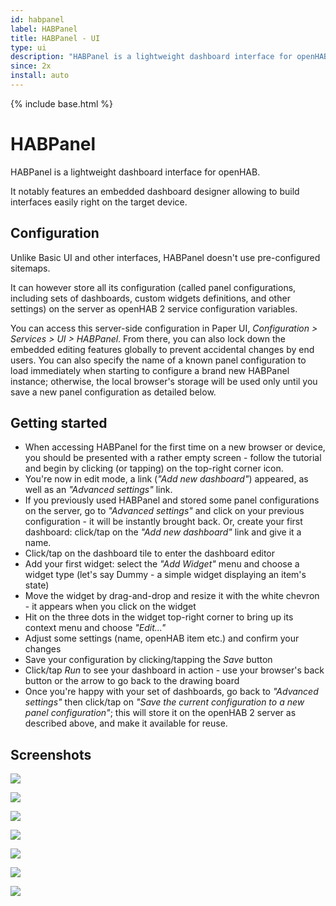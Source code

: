```yaml
---
id: habpanel
label: HABPanel
title: HABPanel - UI
type: ui
description: "HABPanel is a lightweight dashboard interface for openHAB."
since: 2x
install: auto
---
```


<!-- Attention authors: Do not edit directly. Please add your changes to the appropriate source repository -->

{% include base.html %}

# HABPanel

HABPanel is a lightweight dashboard interface for openHAB.

It notably features an embedded dashboard designer allowing to build interfaces easily right on the target device.

## Configuration

Unlike Basic UI and other interfaces, HABPanel doesn't use pre-configured sitemaps.

It can however store all its configuration (called panel configurations, including sets of dashboards, custom widgets definitions, and other settings)
on the server as openHAB 2 service configuration variables.

You can access this server-side configuration in Paper UI, _Configuration > Services > UI > HABPanel_.
From there, you can also lock down the embedded editing features globally to prevent accidental changes by end users.
You can also specify the name of a known panel configuration to load immediately when starting to configure a brand new HABPanel instance;
otherwise, the local browser's storage will be used only until you save a new panel configuration as detailed below.

## Getting started

- When accessing HABPanel for the first time on a new browser or device, you should be presented with a rather empty screen - follow the tutorial and begin by clicking (or tapping) on the top-right corner icon.
- You're now in edit mode, a link (_"Add new dashboard"_) appeared, as well as an _"Advanced settings"_ link.
- If you previously used HABPanel and stored some panel configurations on the server, go to _"Advanced settings"_ and click on your previous configuration - it will be instantly brought back. Or, create your first dashboard: click/tap on the _"Add new dashboard"_ link and give it a name.
- Click/tap on the dashboard tile to enter the dashboard editor
- Add your first widget: select the _"Add Widget"_ menu and choose a widget type (let's say Dummy - a simple widget displaying an item's state)
- Move the widget by drag-and-drop and resize it with the white chevron - it appears when you click on the widget
- Hit on the three dots in the widget top-right corner to bring up its context menu and choose _"Edit..."_
- Adjust some settings (name, openHAB item etc.) and confirm your changes
- Save your configuration by clicking/tapping the _Save_ button
- Click/tap _Run_ to see your dashboard in action - use your browser's back button or the arrow to go back to the drawing board
- Once you're happy with your set of dashboards, go back to _"Advanced settings"_ then click/tap on _"Save the current configuration to a new panel configuration"_; this will store it on the openHAB 2 server as described above, and make it available for reuse.

## Screenshots

![](doc/screenshot0.png)

![](doc/screenshot1.png)

![](doc/screenshot2.png)

![](doc/screenshot3.png)

![](doc/screenshot4.png)

![](doc/screenshot5.png)

![](doc/screenshot6.png)

